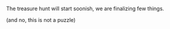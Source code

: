 The treasure hunt will start soonish, we are finalizing few things.

(and no, this is not a puzzle)

